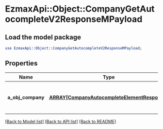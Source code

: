 # EzmaxApi::Object::CompanyGetAutocompleteV2ResponseMPayload

## Load the model package
```perl
use EzmaxApi::Object::CompanyGetAutocompleteV2ResponseMPayload;
```

## Properties
Name | Type | Description | Notes
------------ | ------------- | ------------- | -------------
**a_obj_company** | [**ARRAY[CompanyAutocompleteElementResponse]**](CompanyAutocompleteElementResponse.md) | An array of Company autocomplete element response. | 

[[Back to Model list]](../README.md#documentation-for-models) [[Back to API list]](../README.md#documentation-for-api-endpoints) [[Back to README]](../README.md)


